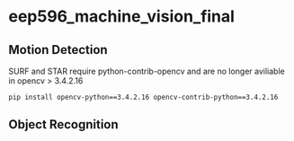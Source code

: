 # eep596_machine_vision_final

## Motion Detection

SURF and STAR require python-contrib-opencv and are no longer aviliable in opencv > 3.4.2.16

`pip install opencv-python==3.4.2.16 opencv-contrib-python==3.4.2.16`

## Object Recognition
